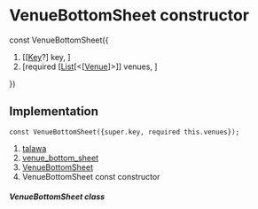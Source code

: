 
<div>

# VenueBottomSheet constructor

</div>


const VenueBottomSheet({

1.  [[[Key](https://api.flutter.dev/flutter/foundation/Key-class.md)?]
    key, ]
2.  [required
    [[List](https://api.flutter.dev/flutter/dart-core/List-class.html)[\<[[Venue](../../models_events_event_venue/Venue-class.md)]\>]]
    venues, ]

})



## Implementation

``` language-dart
const VenueBottomSheet({super.key, required this.venues});
```







1.  [talawa](../../index.md)
2.  [venue_bottom_sheet](../../views_after_auth_screens_events_venue_bottom_sheet/)
3.  [VenueBottomSheet](../../views_after_auth_screens_events_venue_bottom_sheet/VenueBottomSheet-class.md)
4.  VenueBottomSheet const constructor

##### VenueBottomSheet class







